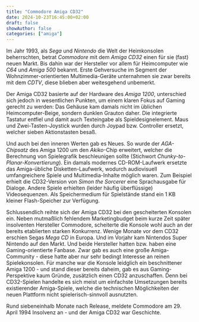 ```yaml
---
title: "Commodore Amiga CD32"
date: 2024-10-23T16:45:00+02:00
draft: false
showAuthor: false
categories: ["amiga"]
---
```


Im Jahr 1993, als _Sega_ und _Nintendo_ die Welt der Heimkonsolen beherrschten, betrat _Commodore_ mit dem _Amiga CD32_ einen für sie (fast) neuen Markt.
Bis dahin war der Hersteller vor allem für Heimcomputer wie _C64_ und _Amiga 500_ bekannt.
Erste Gehversuche im Segment der Wohnzimmer-orientierten Multimedia-Geräte unternahmen sie zwar bereits mit dem _CDTV_, diese blieben aber weitesgehend unbemerkt.

Der Amiga CD32 basierte auf der Hardware des _Amiga 1200_, unterschied sich jedoch in wesentlichen Punkten, um einem klaren Fokus auf Gaming gerecht zu werden:
Das Gehäuse kam damals nicht im üblichen Heimcomputer-Beige, sondern dunklen Grauton daher.
Die integrierte Tastatur entfiel und damit auch Texteingabe als Spieldesignelement.
Maus und Zwei-Tasten-Joystick wurden durch Joypad bzw. Controller ersetzt, welcher sieben Aktionstasten besaß.

Und auch bei den inneren Werten gab es Neues.
So wurde der _AGA-Chipsatz_ des Amiga 1200 um den _Akiko_-Chip erweitert, welcher die Berechnung von Spielegrafik beschleunigen sollte (Stichwort _Chunky-to-Planar-Konvertierung_).
Ein damals modernes CD-ROM-Laufwerk ersetzte das Amiga-übliche Disketten-Laufwerk, wodurch audiovisuell umfangreichere Spiele und Multimedia-Inhalte möglich waren.
Zum Beispiel erhielt die CD32-Version von _Simon the Sorcerer_ eine Sprachausgabe für Dialoge. Andere Spiele erhielten (leider häufig überflüssige) Videosequenzen.
Als Speichermedium für Spielstände stand ein 1 KB kleiner Flash-Speicher zur Verfügung.

Schlussendlich reihte sich der Amiga CD32 bei den gescheiterten Konsolen ein.
Neben mutmaßlich fehlendem Marketingbudget beim kurze Zeit später insolventen Hersteller Commodore, scheiterte die Konsole wohl auch an der bereits etablierten starken Konkurrenz.
Wenige Monate vor dem CD32 erschien Segas _Mega CD_ in Europa. Und im Vorjahr kam Nintendos Super Nintendo auf den Markt. Und beide Hersteller hatten bzw. haben eine Gaming-orientierte Fanbase.
Zwar gab es auch eine große Amiga-Community - diese hatte aber nur sehr bedingt Interesse an reinen Spielekonsolen.
Für manche war die Konsole leidglich ein beschnittener Amiga 1200 - und stand dieser bereits daheim, gab es aus Gaming-Perspektive kaum Gründe, zusätzlich einen CD32 anzuschaffen.
Denn bei CD32-Spielen handelte es sich meist um einfachste Umsetzungen bereits existierender Amiga-Spiele, welche die technischen Möglichkeiten der neuen Plattform nicht spielerisch-sinnvoll ausnutzten.

Rund siebeneinhalb Monate nach Release, meldete Commodore am 29. April 1994 Insolvenz an - und der Amiga CD32 war Geschichte.
